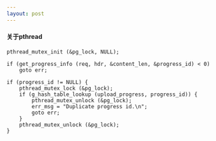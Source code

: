 ```yaml
---
layout: post
---
```


<h4>关于pthread</h4>

    pthread_mutex_init (&pg_lock, NULL);

    if (get_progress_info (req, hdr, &content_len, &progress_id) < 0)
        goto err;

    if (progress_id != NULL) {
        pthread_mutex_lock (&pg_lock);
        if (g_hash_table_lookup (upload_progress, progress_id)) {
            pthread_mutex_unlock (&pg_lock);
            err_msg = "Duplicate progress id.\n";
            goto err;
        }
        pthread_mutex_unlock (&pg_lock);
    }